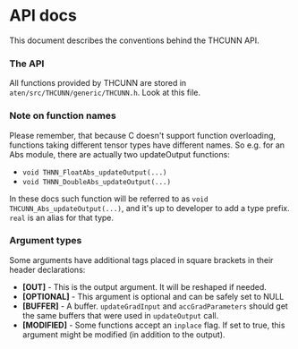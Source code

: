 # API docs

This document describes the conventions behind the THCUNN API.

### The API

All functions provided by THCUNN are stored in `aten/src/THCUNN/generic/THCUNN.h`.
Look at this file.

### Note on function names

Please remember, that because C doesn't support function overloading, functions taking different tensor types have different names. So e.g. for an Abs module, there are actually two updateOutput functions:

* `void THNN_FloatAbs_updateOutput(...)`
* `void THNN_DoubleAbs_updateOutput(...)`

In these docs such function will be referred to as `void THCUNN_Abs_updateOutput(...)`, and it's up to developer to add a type prefix. `real` is an alias for that type.

### Argument types

Some arguments have additional tags placed in square brackets in their header declarations:

* **[OUT]** - This is the output argument. It will be reshaped if needed.
* **[OPTIONAL]** - This argument is optional and can be safely set to NULL
* **[BUFFER]** - A buffer. `updateGradInput` and `accGradParameters` should get the same buffers that were used in `updateOutput` call.
* **[MODIFIED]** - Some functions accept an `inplace` flag. If set to true, this argument might be modified (in addition to the output).

